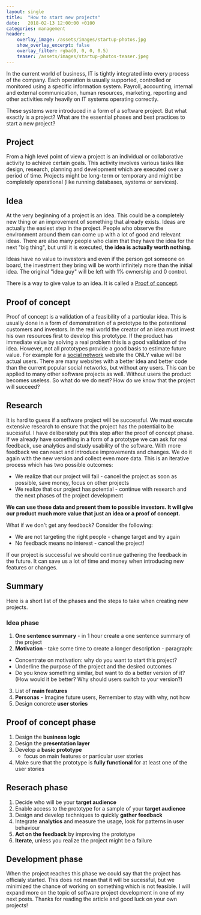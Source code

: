 ```yaml
---
layout: single
title:  "How to start new projects"
date:   2018-02-13 12:00:00 +0100
categories: management
header:
    overlay_image: /assets/images/startup-photos.jpg
    show_overlay_excerpt: false
    overlay_filter: rgba(0, 0, 0, 0.5)
    teaser: /assets/images/startup-photos-teaser.jpeg
---
```


In the current world of business, IT is tightly integrated into every process of the company. Each operation is usually supported, controlled or monitored using a specific information system. Payroll, accounting, internal and external communication, human resources, marketing, reporting and other activities rely heavily on IT systems operating correctly.

These systems were introduced in a form of a software project. 
But what exactly is a project? What are the essential phases and best practices to start a new project? 

## Project

From a high level point of view a project is an individual or collaborative activity to achieve certain goals. This activity involves various tasks like design, research, planning and development which are executed over a period of time. Projects might be long-term or temporary and might be completely operational (like running databases, systems or services).

## Idea

At the very beginning of a project is an idea. This could be a completely new thing or an improvement of something that already exists. Ideas are actually the easiest step in the project. People who observe the environment around them can come up with a lot of good and relevant ideas. There are also many people who claim that they have the idea for the next "big thing", but until it is executed, **the idea is actually worth nothing**.

Ideas have no value to investors and even if the person got someone on board, the investment they bring will be worth infinitely more than the initial idea. The original "idea guy" will be left with 1% ownership and 0 control.

There is a way to give value to an idea. It is called a [Proof of concept](https://en.wikipedia.org/wiki/Proof_of_concept).

## Proof of concept

Proof of concept is a validation of a feasibility of a particular idea. This is usually done in a form of demonstration of a prototype to the potentional customers and investors. In the real world the creator of an idea must invest his own resources first to develop this prototype. If the product has immediate value by solving a real problem this is a good validation of the idea. However, not all prototypes provide a good basis to estimate future value. For example for a [social network](https://en.wikipedia.org/wiki/Social_network) website the ONLY value will be actual users. There are many websites with a better idea and better code than the current popular social networks, but without any users. This can be applied to many other software projects as well. Without users the product becomes useless. So what do we do next? How do we know that the project will succeed? 

## Research

It is hard to guess if a software project will be successful. We must execute extensive research to ensure that the project has the potential to be sucessful. I have deliberately put this step after the proof of concept phase. If we already have something in a form of a prototype we can ask for real feedback, use analytics and study usability of the software. With more feedback we can react and introduce improvements and changes. We do it again with the new version and collect even more data. This is an iterative process which has two possible outcomes:
- We realize that our project will fail - cancel the project as soon as possible, save money, focus on other projects
- We realize that our project has potential - continue with research and the next phases of the project development

**We can use these data and present them to possible investors. It will give our product much more value that just an idea or a proof of concept.**

What if we don't get any feedback? Consider the following:
- We are not targeting the right people - change target and try again
- No feedback means no interest - cancel the project!

If our project is successful we should continue gathering the feedback in the future. It can save us a lot of time and money when introducing new features or changes.

## Summary

Here is a short list of the phases and the steps to take when creating new projects.

### Idea phase

1. **One sentence summary** - in 1 hour create a one sentence summary of the project
2. **Motivation** - take some time to create a longer description - paragraph:
  - Concentrate on motivation: why do you want to start this project?
  - Underline the purpose of the project and the desired outcomes
  - Do you know something similar, but want to do a better version of it? (How would it be better? Why should users switch to your version?)
3. List of **main features**
4. **Personas** -  Imagine future users, Remember to stay with why, not how
5. Design concrete **user stories**

## Proof of concept phase

1. Design the **business logic** 
2. Design the **presentation layer**
2. Develop a **basic prototype**
    - focus on main features or particular user stories
3. Make sure that the prototype is **fully functional** for at least one of the user stories

## Reserach phase

1. Decide who will be your **target audience**
2. Enable access to the prototype for a sample of your **target audience**
3. Design and develop techniques to quickly **gather feedback**
4. Integrate **analytics** and measure the usage, look for patterns in user behaviour
5. **Act on the feedback** by improving the prototype
6. **Iterate**, unless you realize the project might be a failure

## Development phase

When the project reaches this phase we could say that the project has officialy started. This does not mean that it will be sucessful, but we minimized the chance of working on something which is not feasible. I will expand more on the topic of software project development in one of my next posts. Thanks for reading the article and good luck on your own projects!
